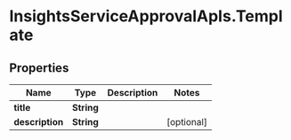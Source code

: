 # InsightsServiceApprovalApIs.Template

## Properties
Name | Type | Description | Notes
------------ | ------------- | ------------- | -------------
**title** | **String** |  | 
**description** | **String** |  | [optional] 


